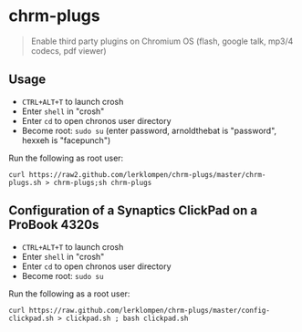 chrm-plugs
==========

> Enable third party plugins on Chromium OS (flash, google talk, mp3/4 codecs, pdf viewer)

## Usage
 * `CTRL+ALT+T` to launch crosh
 * Enter `shell` in "crosh"
 * Enter `cd` to open chronos user directory
 * Become root: `sudo su` (enter password, arnoldthebat is "password", hexxeh is "facepunch")

Run the following as root user:

    curl https://raw2.github.com/lerklompen/chrm-plugs/master/chrm-plugs.sh > chrm-plugs;sh chrm-plugs


## Configuration of a Synaptics ClickPad on a ProBook 4320s
 * `CTRL+ALT+T` to launch crosh
 * Enter `shell` in "crosh"
 * Enter `cd` to open chronos user directory
 * Become root: `sudo su`

Run the following as a root user:

    curl https://raw.github.com/lerklompen/chrm-plugs/master/config-clickpad.sh > clickpad.sh ; bash clickpad.sh

